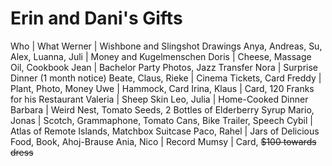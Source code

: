 Erin and Dani's Gifts
=====================


Who | What
Werner | Wishbone and Slingshot Drawings
Anya, Andreas, Su, Alex, Luanna, Juli | Money and Kugelmenschen
Doris | Cheese, Massage Oil, Cookbook
Jean | Bachelor Party Photos, Jazz Transfer
Nora | Surprise Dinner (1 month notice)
Beate, Claus, Rieke | Cinema Tickets, Card
Freddy | Plant, Photo, Money
Uwe | Hammock, Card
Irina, Klaus | Card, 120 Franks for his Restaurant
Valeria | Sheep Skin
Leo, Julia | Home-Cooked Dinner
Barbara | Weird Nest, Tomato Seeds, 2 Bottles of Elderberry Syrup
Mario, Jonas | Scotch, Grammaphone, Tomato Cans, Bike Trailer, Speech
Cybil | Atlas of Remote Islands, Matchbox Suitcase
Paco, Rahel | Jars of Delicious Food, Book, Ahoj-Brause
Ania, Nico | Record
Mumsy | Card, ~~$100 towards dress~~
